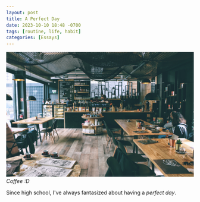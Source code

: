 ```yaml
---
layout: post
title: A Perfect Day
date: 2023-10-10 18:48 -0700
tags: [routine, life, habit]
categories: [Essays]
---
```


![perfect_day](/assets/img/perfect_day.jpg)
_Coffee :D_

Since high school, I've always fantasized about having a *perfect day*.
